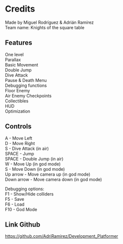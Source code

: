 # Credits
Made by Miguel Rodríguez & Adrián Ramírez         
Team name: Knights of the square table


## Features

One level         
Parallax         
Basic Movement         
Double Jump         
Dive Attack         
Pause & Death Menu         
Debugging functions         
Floor Enemy         
Air Enemy
Checkpoints         
Collectibles         
HUD         
Optimization         


## Controls

A - Move Left         
D - Move Right         
S - Dive Attack (in air)         
SPACE - Jump          
SPACE - Double Jump (in air)         
W - Move Up (in god mode)         
S - Move Down (in god mode)    
Up arrow - Move camera up (in god mode)         
Down arrow - Move camera down (in god mode)         

Debugging options:         
F1 - Show/Hide colliders         
F5 - Save         
F6 - Load         
F10 - God Mode         

## Link Github

https://github.com/AdriRamirez/Development_Platformer
